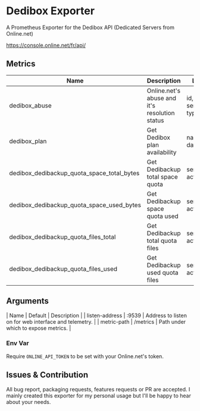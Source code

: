 # Dedibox Exporter
A Prometheus Exporter for the Dedibox API (Dedicated Servers from Online.net)

https://console.online.net/fr/api/

## Metrics

| Name | Description | Labels |
| -------- | -------- | -------- |
| dedibox_abuse | Online.net's abuse and it's resolution status | id, sender, service, type |
| dedibox_plan | Get Dedibox plan availability | name, datacenter |
| dedibox_dedibackup_quota_space_total_bytes | Get Dedibackup total space quota | server_id, active |
| dedibox_dedibackup_quota_space_used_bytes | Get Dedibackup space quota used | server_id, active |
| dedibox_dedibackup_quota_files_total | Get Dedibackup total quota files | server_id, active |
| dedibox_dedibackup_quota_files_used | Get Dedibackup used quota files | server_id, active |

## Arguments

| Name | Default | Description |
| listen-address | :9539 | Address to listen on for web interface and telemetry. |
| metric-path | /metrics | Path under which to expose metrics. |

### Env Var

Require `ONLINE_API_TOKEN` to be set with your Online.net's token.


## Issues & Contribution
All bug report, packaging requests, features requests or PR are accepted.
I mainly created this exporter for my personal usage but I'll be happy to hear about your needs.
